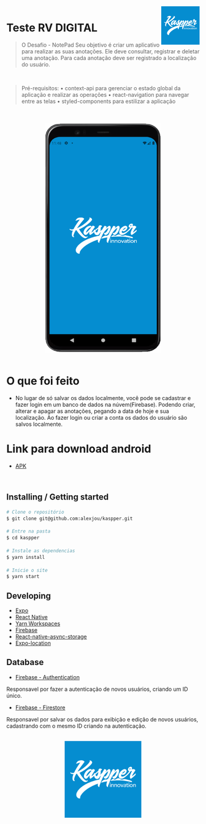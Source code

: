<img src="./assets/icon.png" width="100" height="100" alt="Logo of the project" align="right">

# Teste RV DIGITAL 

> O Desafio - NotePad
Seu objetivo é criar um aplicativo para realizar as suas anotações. Ele deve consultar, registrar e deletar uma anotação. Para cada anotação deve ser registrado a localização do usuário. 

</br>

> Pré-requisitos:
• context-api para gerenciar o estado global da aplicação e realizar as operações
• react-navigation para navegar entre as telas
• styled-components para estilizar a aplicação

</br>

</br>
<div align="center">
 
<img src="./assets/Kaspper.gif" width="300" height="600" alt="Logo of the project" align="center">
</div>
</br>

# O que foi feito

- No lugar de só salvar os dados localmente, você pode se cadastrar e fazer login em um banco de dados na núvem(Firebase). Podendo criar, alterar e apagar as anotações, pegando a data de hoje e sua localização.
Ao fazer login ou criar a conta os dados do usuário são salvos localmente.

# Link para download android

- [APK](https://expo.dev/artifacts/8d867493-d0fb-403f-9b0f-10871058eb82)

</br>

## Installing / Getting started

```bash
# Clone o repositório
$ git clone git@github.com:alexjou/kaspper.git

# Entre na pasta
$ cd kaspper

# Instale as dependencias
$ yarn install

# Inicie o site
$ yarn start
```

## Developing

- [Expo](https://expo.io/)
- [React Native](https://reactnative.dev/)
- [Yarn Workspaces](https://classic.yarnpkg.com/en/docs/workspaces/)
- [Firebase](https://firebase.google.com/)
- [React-native-async-storage](https://react-native-async-storage.github.io/async-storage/docs/install/)
- [Expo-location](https://docs.expo.dev/versions/latest/sdk/location/)


## Database

- [Firebase - Authentication](https://firebase.google.com/docs/auth?hl=pt-br)

Responsavel por fazer a autenticação de novos usuários, criando um ID único.


- [Firebase - Firestore](https://firebase.google.com/docs/firestore?hl=pt-br)

Responsavel por salvar os dados para exibição e edição de novos usuários, cadastrando com o mesmo ID criando na autenticação.


</br>

<div align="center">
<img src="./assets/icon.png" width="200" height="200" alt="Logo of the project" align="center">
 </div>
